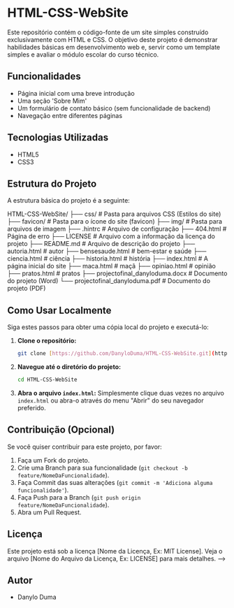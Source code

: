 # HTML-CSS-WebSite

Este repositório contém o código-fonte de um site simples construído exclusivamente com HTML e CSS. O objetivo deste projeto é demonstrar habilidades básicas em desenvolvimento web e, servir como um template simples e avaliar o módulo escolar do curso técnico.

## Funcionalidades

- Página inicial com uma breve introdução
- Uma seção 'Sobre Mim'
- Um formulário de contato básico (sem funcionalidade de backend)
- Navegação entre diferentes páginas

## Tecnologias Utilizadas

- HTML5
- CSS3

## Estrutura do Projeto

A estrutura básica do projeto é a seguinte:

HTML-CSS-WebSite/
├── css/                 # Pasta para arquivos CSS (Estilos do site)
├── favicon/             # Pasta para o ícone do site (favicon)
├── img/                 # Pasta para arquivos de imagem
├── .hintrc              # Arquivo de configuração
├── 404.html             # Página de erro
├── LICENSE              # Arquivo com a informação da licença do projeto
├── README.md            # Arquivo de descrição do projeto
├── autoria.html         # autor
├── bensesaude.html      # bem-estar e saúde
├── ciencia.html         # ciência
├── historia.html        # história
├── index.html           # A página inicial do site
├── maca.html            # maçã
├── opiniao.html         # opinião
├── pratos.html          # pratos
├── projectofinal_danyloduma.docx # Documento do projeto (Word)
└── projectofinal_danyloduma.pdf  # Documento do projeto (PDF)

## Como Usar Localmente

Siga estes passos para obter uma cópia local do projeto e executá-lo:

1.  **Clone o repositório:**
    ```bash
    git clone [https://github.com/DanyloDuma/HTML-CSS-WebSite.git](https://github.com/DanyloDuma/HTML-CSS-WebSite.git)
    ```
2.  **Navegue até o diretório do projeto:**
    ```bash
    cd HTML-CSS-WebSite
    ```
3.  **Abra o arquivo `index.html`:**
    Simplesmente clique duas vezes no arquivo `index.html` ou abra-o através do menu "Abrir" do seu navegador preferido.

## Contribuição (Opcional)

Se você quiser contribuir para este projeto, por favor:

1.  Faça um Fork do projeto.
2.  Crie uma Branch para sua funcionalidade (`git checkout -b feature/NomeDaFuncionalidade`).
3.  Faça Commit das suas alterações (`git commit -m 'Adiciona alguma funcionalidade'`).
4.  Faça Push para a Branch (`git push origin feature/NomeDaFuncionalidade`).
5.  Abra um Pull Request.

## Licença

Este projeto está sob a licença [Nome da Licença, Ex: MIT License]. Veja o arquivo [Nome do Arquivo da Licença, Ex: LICENSE] para mais detalhes.
-->

## Autor

- Danylo Duma

```
